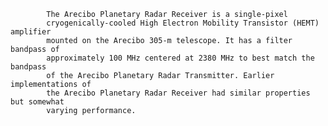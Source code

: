 
            The Arecibo Planetary Radar Receiver is a single-pixel
            cryogenically-cooled High Electron Mobility Transistor (HEMT) amplifier
            mounted on the Arecibo 305-m telescope. It has a filter bandpass of
            approximately 100 MHz centered at 2380 MHz to best match the bandpass
            of the Arecibo Planetary Radar Transmitter. Earlier implementations of
            the Arecibo Planetary Radar Receiver had similar properties but somewhat
            varying performance.
        